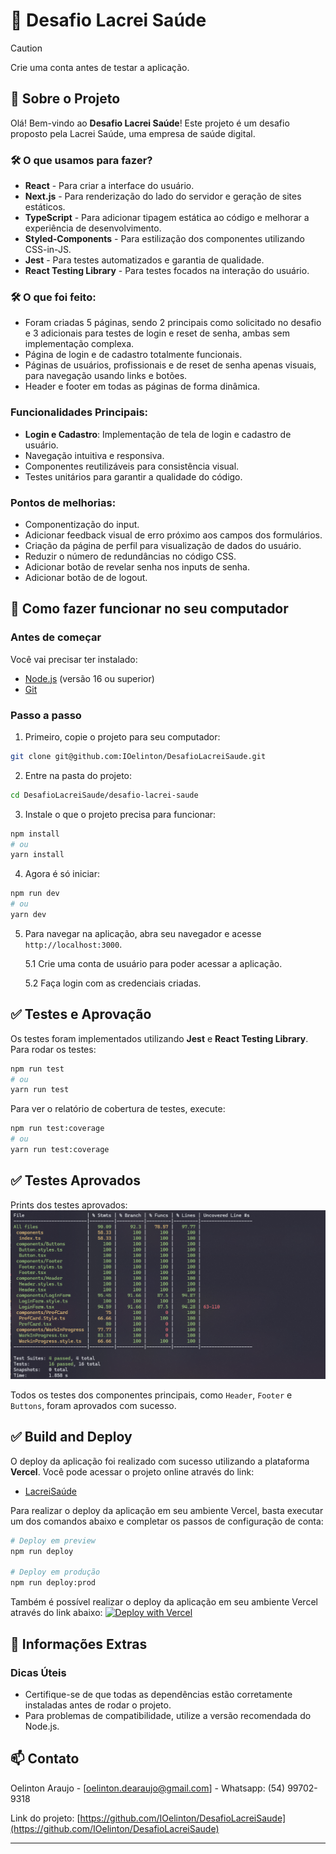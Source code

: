 # 📱 Desafio Lacrei Saúde

> [!CAUTION]
> Crie uma conta antes de testar a aplicação.

## 🌟 Sobre o Projeto
Olá! Bem-vindo ao **Desafio Lacrei Saúde**! Este projeto é um desafio proposto pela Lacrei Saúde, uma empresa de saúde digital.

### 🛠️ O que usamos para fazer?
- **React** - Para criar a interface do usuário.
- **Next.js** - Para renderização do lado do servidor e geração de sites estáticos.
- **TypeScript** - Para adicionar tipagem estática ao código e melhorar a experiência de desenvolvimento.
- **Styled-Components** - Para estilização dos componentes utilizando CSS-in-JS.
- **Jest** - Para testes automatizados e garantia de qualidade.
- **React Testing Library** - Para testes focados na interação do usuário.

### 🛠️ O que foi feito:
- Foram criadas 5 páginas, sendo 2 principais como solicitado no desafio e 3 adicionais para testes de login e reset de senha, ambas sem implementação complexa.
- Página de login e de cadastro totalmente funcionais.
- Páginas de usuários, profissionais e de reset de senha apenas visuais, para navegação usando links e botões.
- Header e footer em todas as páginas de forma dinâmica.

### Funcionalidades Principais:
- **Login e Cadastro**: Implementação de tela de login e cadastro de usuário.
- Navegação intuitiva e responsiva.
- Componentes reutilizáveis para consistência visual.
- Testes unitários para garantir a qualidade do código.

### Pontos de melhorias:
- Componentização do input.
- Adicionar feedback visual de erro próximo aos campos dos formulários.
- Criação da página de perfil para visualização de dados do usuário.
- Reduzir o número de redundâncias no código CSS.
- Adicionar botão de revelar senha nos inputs de senha.
- Adicionar botão de de logout.


## 🚀 Como fazer funcionar no seu computador

### Antes de começar
Você vai precisar ter instalado:
- [Node.js](https://nodejs.org/) (versão 16 ou superior)
- [Git](https://git-scm.com/)

### Passo a passo
1. Primeiro, copie o projeto para seu computador:
```bash
git clone git@github.com:IOelinton/DesafioLacreiSaude.git
```

2. Entre na pasta do projeto:
```bash
cd DesafioLacreiSaude/desafio-lacrei-saude
```

3. Instale o que o projeto precisa para funcionar:
```bash
npm install
# ou
yarn install
```

4. Agora é só iniciar:
```bash
npm run dev
# ou
yarn dev
```

5. Para navegar na aplicação, abra seu navegador e acesse `http://localhost:3000`.

    5.1 Crie uma conta de usuário para poder acessar a aplicação.

    5.2 Faça login com as credenciais criadas.

## ✅ Testes e Aprovação
Os testes foram implementados utilizando **Jest** e **React Testing Library**. Para rodar os testes:
```bash
npm run test
# ou
yarn run test
```
Para ver o relatório de cobertura de testes, execute:
```bash
npm run test:coverage
# ou
yarn run test:coverage
```

## ✅ Testes Aprovados
Prints dos testes aprovados:
![coverage testes](/desafio-lacrei-saude/assets/testCoverage.png)

Todos os testes dos componentes principais, como `Header`, `Footer` e `Buttons`, foram aprovados com sucesso.

## ✅ Build and Deploy
O deploy da aplicação foi realizado com sucesso utilizando a plataforma **Vercel**. Você pode acessar o projeto online através do link:

- [LacreiSaúde](https://desafio-lacrei-saude-ecru.vercel.app/)

Para realizar o deploy da aplicação em seu ambiente Vercel, basta executar um dos comandos abaixo e completar os passos de configuração de conta:

```bash
# Deploy em preview
npm run deploy

# Deploy em produção
npm run deploy:prod
```

Também é possível realizar o deploy da aplicação em seu ambiente Vercel através do link abaixo:
[![Deploy with Vercel](https://vercel.com/button)](https://vercel.com/new/clone?repository-url=https%3A%2F%2Fgithub.com%2FOelinton%2FDesafioLacreiSaude&project-name=DesafioLacreiSaude&repository-name=DesafioLacreiSaude)

## 📝 Informações Extras

### Dicas Úteis
- Certifique-se de que todas as dependências estão corretamente instaladas antes de rodar o projeto.
- Para problemas de compatibilidade, utilize a versão recomendada do Node.js.

## 📫 Contato
Oelinton Araujo - [oelinton.dearaujo@gmail.com] - Whatsapp: (54) 99702-9318

Link do projeto: [https://github.com/IOelinton/DesafioLacreiSaude](https://github.com/IOelinton/DesafioLacreiSaude)

---